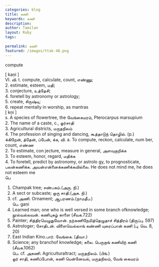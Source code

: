 ```yaml
---
categories: blog
title: கணி
keywords: கணி
description: 
author: Tamilan
layout: Ruby
tags: 
 
permalink: கணி
featured: /images/ttak-48.png
---
```

  
compute  
  
[ kaṇi ]  
VI. வி. t. compute, calculate, count, எண்ணு;  
2. estimate, esteem, மதி;  
3. conjecture, உத்தேசி;  
4. foretell by astronomy or astrology;  
5. create, சிருஷ்டி;  
6. repeat mentally in worship, as mantras  
[ kṇi ]  
s. A species of flowertree, the வேங்கைமரம், Pterocarpus marsupium  
2. The name of a caste, c., ஓர்சாதி  
3. Agricultural districts, மருதநிலம்  
4. The profession of singing and dancing, கூத்தாடுந் தொழில். (p.)  
க்கிறேன், த்தேன், ப்பேன், க்க, வி. a. To compute, reckon, calculate, num ber, count, எண்ண  
2. To estimate, con jecture, measure in general, அளவுகுறிக்க  
3. To esteem, honor, regard, மதிக்க  
4. To foretell, predict by astronomy, or astrolo gy, to prognosticate, பலன்கணிக்க. அவன்என்னைக்கணிக்கவில்லை. He does not mind me, he does not esteem me  
பெ  
1. Champak tree; சண்பகம்.(அரு. நி.)  
2. A sect or subcaste; ஒரு சாதி.(அக. நி.)  
3. cf. அணி. Ornament; ஆபரணம்.(நாமதீப.)  
பெ. gaṇi  
1. Learned man; one who is well versed in some branch ofknowledge; நூல்வல்லவன். கணிபுகழ் காளை (சீவக.722)  
2. Painter; சித்திரமெழுதுவோன். நற்கணிநேமித்தெழுதாச் சித்திரம் (திருப்பு. 597)  
3. Astrologer; சோதிடன். விளைவெல்லாங் கண்ணி யுரைப்பான் கணி (பு. வெ. 8, 20)  
4. East Indian Kino.பார். வேங்கை. (திவா.)  
5. Science; any branchof knowledge; கலை. பெருகுங் கணியிற் கணி (சீவக.1062)  
பெ. cf. அகணி. Agriculturaltract; மருதநிலம். (பிங்.)  
ஓர் சாதி, கணிப்போன், கணி யென்னேவல், மருதநிலம், வேங் கைமரம்